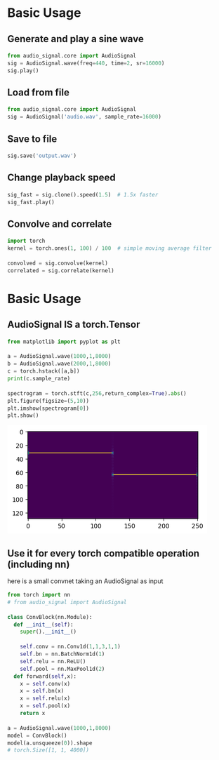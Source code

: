 # Basic Usage 

## Generate and play a sine wave

```python
from audio_signal.core import AudioSignal
sig = AudioSignal.wave(freq=440, time=2, sr=16000)
sig.play()
```

## Load from file

```python
from audio_signal.core import AudioSignal
sig = AudioSignal('audio.wav', sample_rate=16000)
```

## Save to file

```python
sig.save('output.wav')
```

## Change playback speed

```python
sig_fast = sig.clone().speed(1.5)  # 1.5x faster
sig_fast.play()
```

## Convolve and correlate

```python
import torch
kernel = torch.ones(1, 100) / 100  # simple moving average filter

convolved = sig.convolve(kernel)
correlated = sig.correlate(kernel)
```
# Basic Usage 

## AudioSignal IS a torch.Tensor

```python
from matplotlib import pyplot as plt

a = AudioSignal.wave(1000,1,8000)
b = AudioSignal.wave(2000,1,8000)
c = torch.hstack([a,b])
print(c.sample_rate)

spectrogram = torch.stft(c,256,return_complex=True).abs()
plt.figure(figsize=(5,10))
plt.imshow(spectrogram[0])
plt.show()
```

![Spectrogram Example](assets/spectrogram.png)


## Use it for every torch compatible operation (including nn)
here is a small convnet taking an AudioSignal as input

```python
from torch import nn
# from audio_signal import AudioSignal

class ConvBlock(nn.Module):
  def __init__(self):
    super().__init__()

    self.conv = nn.Conv1d(1,1,3,1,1)
    self.bn = nn.BatchNorm1d(1)
    self.relu = nn.ReLU()
    self.pool = nn.MaxPool1d(2)
  def forward(self,x):
    x = self.conv(x)
    x = self.bn(x)
    x = self.relu(x)
    x = self.pool(x)
    return x

a = AudioSignal.wave(1000,1,8000)
model = ConvBlock()
model(a.unsqueeze(0)).shape
# torch.Size([1, 1, 4000])
```
